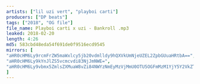 ```yaml
---
artists: ["lil uzi vert", "playboi carti"]
producers: ["DP beats"]
tags: ["2018", "OG file"]
file_name: Playboi carti x uzi - Bankroll .mp3
leaked: 2018-02-20
length: 4:26
md5: 583cbd48eda54f691de0f9516ecd9545
mirrors: [
"aHR0cHM6Ly9rcmFrZW5maWxlcy5jb20vdmlldy9hQXVkUmNjeUZEL2ZpbGUuaHRtbA==",
"aHR0cHM6Ly9kYnJlZS5vcmcvdi83NjJmNWE=",
"aHR0cHM6Ly9vbmx5ZmlsZXMuaW8vZi84NWYzNmEyMzVjMmU0OTU5OGFmMzM1YjY5Y2VkZTk5MQ=="
]
---
```

